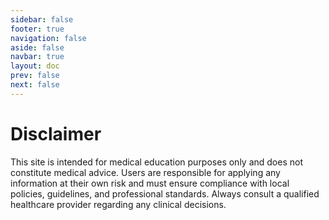```yaml
---
sidebar: false
footer: true
navigation: false
aside: false
navbar: true
layout: doc
prev: false
next: false
---
```

# Disclaimer

This site is intended for medical education purposes only and does not constitute medical advice. Users are responsible for applying any information at their own risk and must ensure compliance with local policies, guidelines, and professional standards. Always consult a qualified healthcare provider regarding any clinical decisions.
